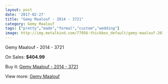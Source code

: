 ```yaml
---
layout: post
date: '2017-02-27'
title: "Gemy Maalouf - 2014 - 3721"
category: Gemy Maalouf
tags: ["pretty","made","formal","custom","wedding"]
image: http://img.metalkind.com/77056-thickbox_default/gemy-maalouf-2014-3721.jpg
---
```

Gemy Maalouf - 2014 - 3721

On Sales: **$404.99**
<a href="https://www.metalkind.com/en/gemy-maalouf/18823-gemy-maalouf-2014-3721.html"><amp-img layout="responsive" width="600" height="600" src="//img.metalkind.com/77056-thickbox_default/gemy-maalouf-2014-3721.jpg" alt="Gemy Maalouf - 2014 - 3721 0" /></a>

Buy it: [Gemy Maalouf - 2014 - 3721](https://www.metalkind.com/en/gemy-maalouf/18823-gemy-maalouf-2014-3721.html "Gemy Maalouf - 2014 - 3721")

View more: [Gemy Maalouf](https://www.metalkind.com/en/53-gemy-maalouf "Gemy Maalouf")